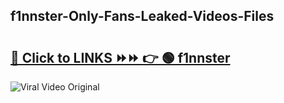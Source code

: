 
 ## f1nnster-Only-Fans-Leaked-Videos-Files

# <h2><a href="https://mediaupload.pro?f1nnster">🔗 Click to LINKS ⏩⏩ 👉 🟢 f1nnster </a></h2>

<a href="https://mediaupload.pro?f1nnster" rel="nofollow" data-target="animated-image.originalLink"><img src="https://i.ibb.co.com/xMMVF88/686577567.gif" alt="Viral Video Original" style="max-width: 100%; display: inline-block;" data-target="animated-image.originalImage"></a>